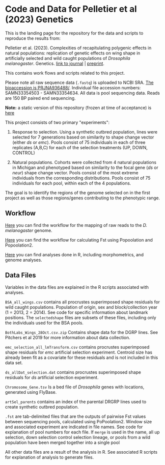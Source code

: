 # Code and Data for Pelletier et al (2023) Genetics

This is the landing page for the repository for the data and scripts to reproduce the results from:

Pelletier et al. (2023). Complexities of recapitulating polygenic effects in natural populations: replication of genetic effects on wing shape in artificially selected and wild caught populations of *Drosophila melanogaster*. Genetics. [link to journal](https://doi.org/10.1093/genetics/iyad050) \| [preprint](https://www.biorxiv.org/content/10.1101/2022.05.12.491649v2).


This contains work flows and scripts related to this project. 

Please note all raw sequence data (`.fastq`) is uploaded to NCBI SRA. [The bioaccession is PRJNA936488/](https://www.ncbi.nlm.nih.gov/bioproject/PRJNA936488/). Individual file accession numbers: SAMN33354503 - SAMN33354634.
All data is pool sequencing data. Reads are 150 BP paired end sequencing. 

**Note:** a static version of this repository (frozen at time of acceptance) is [here](https://doi.org/10.6084/m9.figshare.22141154.v1)

This project consists of two primary "experiments": 

1. Response to selection. Using a synthetic outbred population, lines were selected for 7 generations based on similarity to shape change vector (either *ds* or *emc*). Pools consist of 75 individuals in each of three replicates (A,B,C) for each of the selection treatments (UP, DOWN, CONTROL) 

2. Natural populations. Cohorts were collected from 4 natural populations in Michigan and phenotyped based on similarity to the focal gene (*ds* or *neur*) shape change vector. Pools consist of the most extreme individuals from the corresponding distributions. Pools consist of 75 individuals for each pool, within each of the 4 populations. 

The goal is to identify the regions of the genome selected on in the first project as well as those regions/genes contributing to the phenotypic range.

## Workflow 

[Here](./genomemapping.md) you can find the workflow for the mapping of raw reads to the *D. melanogaster* genome.

[Here](./popoolation.md) you can find the workflow for calculating Fst using Popoolation and Popoolation2.

[Here](./Rworkflow.md) you can find analyses done in R, including morphometrics, and genome analyses. 

## Data Files 

Variables in the data files are explained in the R scripts associated with analyses. 

`BSA_all_wings.csv` contains all procrustes superimposed shape residuals for wild caught populations. Population of origin, sex and block/collection year (1 = 2013, 2 = 2014). See code for specific information about landmark positions. The `selectedshape` files are subsets of these files, including only the individuals used for the BSA pools.

`BothLabs_Wings_28Oct.csv.zip` Contains shape data for the DGRP lines. See Pitchers et al 2019 for more information about data collection. 

`emc_selection_all_lmTransform.csv` contains procrustes superimposed shape residuals for *emc* artificial selection experiment. Centroid size has already been fit as a covariate for these residuals and is not included in this data set. 

`ds_allDat_selection.dat` contains procrustes superimposed shape residuals for *ds* artificial selection experiment.

`Chromosome_Gene.tsv` Is a bed file of *Drosophila* genes with locations, generated using FlyBase.

`artSel_parents` contains an index of the parental DRGRP lines used to create synthetic outbred population.

`.fst` are tab-delimited files that are the outputs of pairwise Fst values between sequencing pools, calculated using PoPoolation2. Window size and associated experiment are indicated in file names. See code for explanation of pool numbers for each file. If `merge` is used in the name, all up selection, down selection control selection lineage, or pools from a wild population have been merged together into a single pool 

All other data files are a result of the analysis in R. See associated R scripts for explanation of analysis to generate files. 







